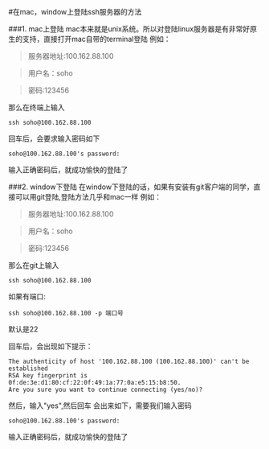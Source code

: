 #在mac，window上登陆ssh服务器的方法

###1.  mac上登陆
mac本来就是unix系统。所以对登陆linux服务器是有非常好原生的支持，直接打开mac自带的terminal登陆
例如：
>服务器地址:100.162.88.100

>用户名：soho

>密码:123456

那么在终端上输入
```
ssh soho@100.162.88.100
```
回车后，会要求输入密码如下
```
soho@100.162.88.100's password:
```
输入正确密码后，就成功愉快的登陆了

###2. window下登陆
在window下登陆的话，如果有安装有git客户端的同学，直接可以用git登陆,登陆方法几乎和mac一样
例如：
>服务器地址:100.162.88.100

>用户名：soho

>密码:123456

那么在git上输入
```
ssh soho@100.162.88.100  
```

如果有端口:
```
ssh soho@100.162.88.100 -p 端口号 
```

默认是22




回车后，会出现如下提示：
```
The authenticity of host '100.162.88.100 (100.162.88.100)' can't be established
RSA key fingerprint is 0f:de:3e:d1:80:cf:22:0f:49:1a:77:0a:e5:15:b8:50.
Are you sure you want to continue connecting (yes/no)?
```
然后，输入"yes",然后回车
会出来如下，需要我们输入密码
```
soho@100.162.88.100's password:
```
输入正确密码后，就成功愉快的登陆了



